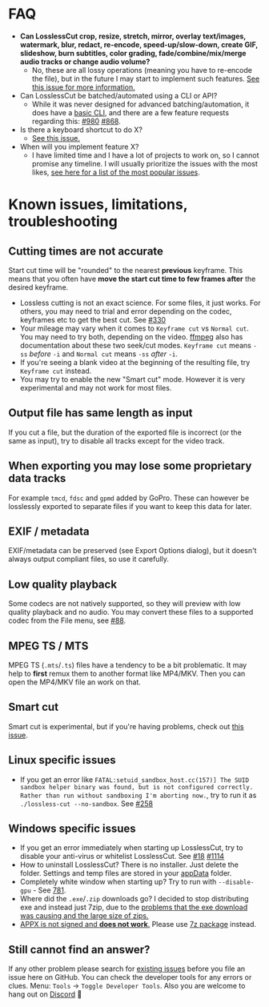 # FAQ

- **Can LosslessCut crop, resize, stretch, mirror, overlay text/images, watermark, blur, redact, re-encode, speed-up/slow-down, create GIF, slideshow, burn subtitles, color grading, fade/combine/mix/merge audio tracks or change audio volume?**
  - No, these are all lossy operations (meaning you have to re-encode the file), but in the future I may start to implement such features. [See this issue for more information.](https://github.com/mifi/lossless-cut/issues/372)
- Can LosslessCut be batched/automated using a CLI or API?
  - While it was never designed for advanced batching/automation, it does have a [basic CLI](./cli.md), and there are a few feature requests regarding this: [#980](https://github.com/mifi/lossless-cut/issues/980) [#868](https://github.com/mifi/lossless-cut/issues/868).
- Is there a keyboard shortcut to do X?
  - [See this issue.](https://github.com/mifi/lossless-cut/issues/254)
- When will you implement feature X?
  - I have limited time and I have a lot of projects to work on, so I cannot promise any timeline. I will usually prioritize the issues with the most likes, [see here for a list of the most popular issues](https://github.com/mifi/lossless-cut/issues/691).

# Known issues, limitations, troubleshooting

## Cutting times are not accurate

Start cut time will be "rounded" to the nearest **previous** keyframe. This means that you often have **move the start cut time to few frames after** the desired keyframe.
  - Lossless cutting is not an exact science. For some files, it just works. For others, you may need to trial and error depending on the codec, keyframes etc to get the best cut. See [#330](https://github.com/mifi/lossless-cut/issues/330)
  - Your mileage may vary when it comes to `Keyframe cut` vs `Normal cut`. You may need to try both, depending on the video. [ffmpeg](https://trac.ffmpeg.org/wiki/Seeking) also has documentation about these two seek/cut modes. `Keyframe cut` means `-ss` *before* `-i` and `Normal cut` means `-ss` *after* `-i`.
  - If you're seeing a blank video at the beginning of the resulting file, try `Keyframe cut` instead.
  - You may try to enable the new "Smart cut" mode. However it is very experimental and may not work for most files.

## Output file has same length as input

If you cut a file, but the duration of the exported file is incorrect (or the same as input), try to disable all tracks except for the video track.

## When exporting you may lose some proprietary data tracks

For example `tmcd`, `fdsc` and `gpmd` added by GoPro. These can however be losslessly exported to separate files if you want to keep this data for later.

## EXIF / metadata
EXIF/metadata can be preserved (see Export Options dialog), but it doesn't always output compliant files, so use it carefully.

## Low quality playback

Some codecs are not natively supported, so they will preview with low quality playback and no audio. You may convert these files to a supported codec from the File menu, see [#88](https://github.com/mifi/lossless-cut/issues/88).

## MPEG TS / MTS

MPEG TS (`.mts`/`.ts`) files have a tendency to be a bit problematic. It may help to **first** remux them to another format like MP4/MKV. Then you can open the MP4/MKV file an work on that.

## Smart cut
Smart cut is experimental, but if you're having problems, check out [this issue](https://github.com/mifi/lossless-cut/issues/126).

## Linux specific issues

- If you get an error like `FATAL:setuid_sandbox_host.cc(157)] The SUID sandbox helper binary was found, but is not configured correctly. Rather than run without sandboxing I'm aborting now.`, try to run it as `./lossless-cut --no-sandbox`. See [#258](https://github.com/mifi/lossless-cut/issues/258)

## Windows specific issues

- If you get an error immediately when starting up LosslessCut, try to disable your anti-virus or whitelist LosslessCut. See [#18](https://github.com/mifi/lossless-cut/issues/18) [#1114](https://github.com/mifi/lossless-cut/issues/1114)
- How to uninstall LosslessCut? There is no installer. Just delete the folder. Settings and temp files are stored in your [appData](https://www.electronjs.org/docs/api/app#appgetpathname) folder.
- Completely white window when starting up? Try to run with `--disable-gpu` - See [781](https://github.com/mifi/lossless-cut/issues/781).
- Where did the `.exe`/`.zip` downloads go? I decided to stop distributing exe and instead just 7zip, due to the [problems that the exe download was causing and the large size of zips.](https://github.com/mifi/lossless-cut/issues/1072#issuecomment-1066026323)
- [APPX is not signed and **does not work**.](https://github.com/mifi/lossless-cut/issues/337) Please use [7z package](https://github.com/mifi/lossless-cut/releases/latest/download/LosslessCut-win-x64.7z) instead.

## Still cannot find an answer?

If any other problem please search for [existing issues](https://github.com/mifi/lossless-cut/issues) before you file an issue here on GitHub. You can check the developer tools for any errors or clues. Menu: `Tools` -> `Toggle Developer Tools`.
Also you are welcome to hang out on [Discord](https://discord.gg/fhnEREfUJ3) 🤗
